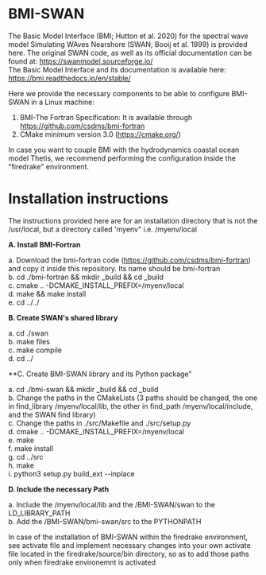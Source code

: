 # BMI-SWAN

The Basic Model Interface (BMI; Hutton et al. 2020) for the spectral wave model Simulating WAves Nearshore (SWAN; Booij et al. 1999) is provided here. 
The original SWAN code, as well as its official documentation can be found at: https://swanmodel.sourceforge.io/ <br>
The Basic Model Interface and its documentation is available here: https://bmi.readthedocs.io/en/stable/

Here we provide the necessary components to be able to configure BMI-SWAN in a Linux machine:
1) BMI-The Fortran Specification: It is available through https://github.com/csdms/bmi-fortran
2) CMake minimum version 3.0 (https://cmake.org/)

In case you want to couple BMI with the hydrodynamics coastal ocean model Thetis, we recommend performing the configuration inside the "firedrake" environment.

# Installation instructions
The instructions provided here are for an installation directory that is not the /usr/local, but a directory called 'myenv" i.e. <path>/myenv/local

**A. Install BMI-Fortran** 

 a. Download the bmi-fortran code (https://github.com/csdms/bmi-fortran) and copy it inside this repository. Its name should be bmi-fortran <br> 
 b. cd ./bmi-fortran && mkdir _build && cd _build <br> 
 c. cmake .. -DCMAKE_INSTALL_PREFIX=<path>/myenv/local <br>
 d. make && make install <br>
 e. cd ../../ <br>

**B. Create SWAN's shared library**

 a. cd ./swan <br>
 b. make files <br>
 c. make compile <br>
 d. cd ../ <br>

**C. Create BMI-SWAN library and its Python package"
 
 a. cd ./bmi-swan && mkdir _build && cd _build <br>
 b. Change the paths in the CMakeLists (3 paths should be changed, the one in find_library <path>/myenv/local/lib, the other in find_path <path>/myenv/local/include, and the SWAN find library) <br>
 c. Change the paths in ./src/Makefile and ./src/setup.py <br>
 d. cmake .. -DCMAKE_INSTALL_PREFIX=<path>/myenv/local <br>
 e. make <br>
 f. make install <br>
 g. cd ../src <br>
 h. make <br>
 i. python3 setup.py build_ext --inplace <br>

**D. Include the necessary Path**

 a. Include the <path>/myenv/local/lib and the <path1>/BMI-SWAN/swan to the LD_LIBRARY_PATH <br>
 b. Add the <path1>/BMI-SWAN/bmi-swan/src to the PYTHONPATH <br>
 
 In case of the installation of BMI-SWAN within the firedrake environment, see activate file and implement necessary changes into your own activate file located in the firedrake/source/bin directory, so as to add those paths only when firedrake environemnt is activated
 
 
    
